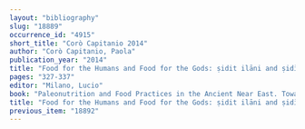 ```yaml
---
layout: "bibliography"
slug: "18889"
occurrence_id: "4915"
short_title: "Corò Capitanio 2014"
author: "Corò Capitanio, Paola"
publication_year: "2014"
title: "Food for the Humans and Food for the Gods: ṣidit ilāni and ṣidītu"
pages: "327-337"
editor: "Milano, Lucio"
book: "Paleonutrition and Food Practices in the Ancient Near East. Towards a Multidisciplinary Approach. Proceedings of the International Meeting Methods and Perspectives Applied to the Study of Food Practices in the Ancient Near East. Venezia, June 15th - 17th, 2006, History of the Ancient Near East/Monographs 14 (Padua)"
title: "Food for the Humans and Food for the Gods: ṣidit ilāni and ṣidītu"
previous_item: "18892"
---
```


